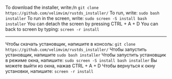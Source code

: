 To download the installer, write:/n
```git clone https://github.com/velimvim/rustds_installer/```
To run, write:
```sudo bash installer```
To run in the screen, write:
```sudo screen -S install bash installer```
You can detach the screen by pressing CTRL + A + D
You can back to screen by typing:
```screen -r install```
______________________________________________________________________________________
Чтобы скачать установщик, напишите в консоль:
```git clone https://github.com/velimvim/rustds_installer/```
Чтобы запустить установщик, напишите
```sudo bash installer```
Чтобы запустить установщик в режиме окна, напишите:
```sudo screen -S install bash installer```
Вы можете выйти из окна, нажав CTRL + A + D
Чтобы вернуться к окну установки, напишите:
```screen -r install```
